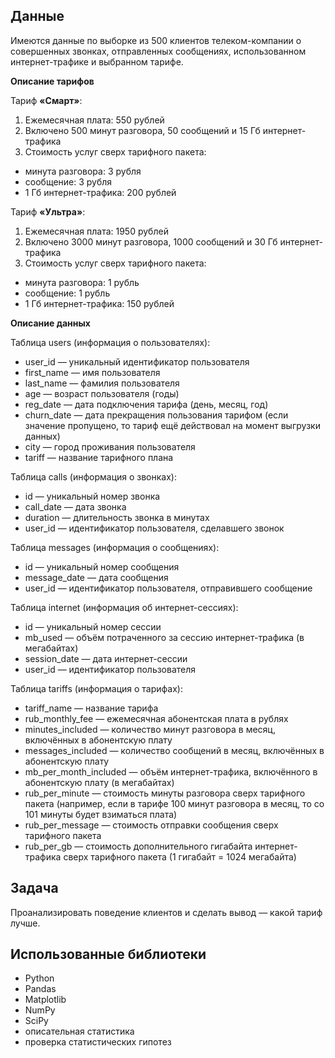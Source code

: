 ## Данные
Имеются данные по выборке из 500 клиентов телеком-компании о совершенных звонках, отправленных сообщениях, использованном интернет-трафике и выбранном тарифе. 

**Описание тарифов**

Тариф **«Смарт»**:
1.	Ежемесячная плата: 550 рублей
2.	Включено 500 минут разговора, 50 сообщений и 15 Гб интернет-трафика
3.	Стоимость услуг сверх тарифного пакета:
*	минута разговора: 3 рубля
*	сообщение: 3 рубля
*	1 Гб интернет-трафика: 200 рублей

Тариф **«Ультра»**:
1.	Ежемесячная плата: 1950 рублей
2.	Включено 3000 минут разговора, 1000 сообщений и 30 Гб интернет-трафика
3.	Стоимость услуг сверх тарифного пакета:
*	минута разговора: 1 рубль
*	сообщение: 1 рубль
*	1 Гб интернет-трафика: 150 рублей


**Описание данных**

Таблица users (информация о пользователях):

* user_id — уникальный идентификатор пользователя
* first_name — имя пользователя
* last_name — фамилия пользователя
* age — возраст пользователя (годы)
* reg_date — дата подключения тарифа (день, месяц, год)
* churn_date — дата прекращения пользования тарифом (если значение пропущено, то тариф ещё действовал на момент выгрузки данных)
* city — город проживания пользователя
* tariff — название тарифного плана


Таблица calls (информация о звонках):

* id — уникальный номер звонка
* call_date — дата звонка
* duration — длительность звонка в минутах
* user_id — идентификатор пользователя, сделавшего звонок


Таблица messages (информация о сообщениях):

* id — уникальный номер сообщения
* message_date — дата сообщения
* user_id — идентификатор пользователя, отправившего сообщение


Таблица internet (информация об интернет-сессиях):

* id — уникальный номер сессии
* mb_used — объём потраченного за сессию интернет-трафика (в мегабайтах)
* session_date — дата интернет-сессии
* user_id — идентификатор пользователя


Таблица tariffs (информация о тарифах):

* tariff_name — название тарифа
* rub_monthly_fee — ежемесячная абонентская плата в рублях
* minutes_included — количество минут разговора в месяц, включённых в абонентскую плату
* messages_included — количество сообщений в месяц, включённых в абонентскую плату
* mb_per_month_included — объём интернет-трафика, включённого в абонентскую плату (в мегабайтах)
* rub_per_minute — стоимость минуты разговора сверх тарифного пакета (например, если в тарифе 100 минут разговора в месяц, то со 101 минуты будет взиматься плата)
* rub_per_message — стоимость отправки сообщения сверх тарифного пакета
* rub_per_gb — стоимость дополнительного гигабайта интернет-трафика сверх тарифного пакета (1 гигабайт = 1024 мегабайта)

## Задача
Проанализировать поведение клиентов и сделать вывод — какой тариф лучше.

## Использованные библиотеки
* Python
* Pandas
* Matplotlib
* NumPy
* SciPy
* описательная статистика
* проверка статистических гипотез
